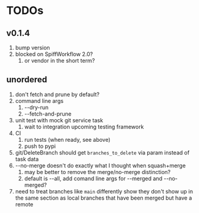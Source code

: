# TODOs

## v0.1.4

1. bump version
1. blocked on SpiffWorkflow 2.0?
   1. or vendor in the short term?

## unordered

1. don't fetch and prune by default?
1. command line args
   1. --dry-run
   1. --fetch-and-prune
1. unit test with mock git service task
   1. wait to integration upcoming testing framework
1. CI
   1. run tests (when ready, see above)
   1. push to pypi
1. git/DeleteBranch should get `branches_to_delete` via param instead of task data
1. --no-merge doesn't do exactly what I thought when squash+merge
   1. may be better to remove the merge/no-merge distinction?
   1. default is --all, add comand line args for --merged and --no-merged?
1. need to treat branches like `main` differently show they don't show up in the
   same section as local branches that have been merged but have a remote
